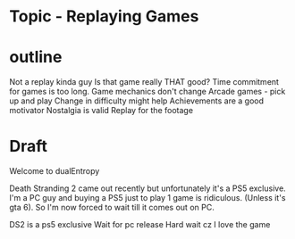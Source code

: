 # Topic - Replaying Games 


# outline
Not a replay kinda guy
Is that game really THAT good?
Time commitment for games is too long. 
Game mechanics don't change
Arcade games - pick up and play 
Change in difficulty might help
Achievements are a good motivator
Nostalgia is valid
Replay for the footage


# Draft
Welcome to dualEntropy

Death Stranding 2 came out recently but unfortunately it's a PS5 exclusive. I'm a PC guy and buying a PS5 just to play 1 game is ridiculous. (Unless it's gta 6). So I'm now forced to wait till it comes out on PC. 

DS2 is a ps5 exclusive 
Wait for pc release 
Hard wait cz I love the game

